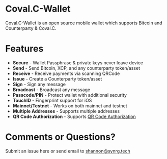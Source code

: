 Coval.C-Wallet
=====
Coval.C-Wallet is an open source mobile wallet which supports Bitcoin and Counterparty & Coval.C.

Features
=====
- **Secure** - Wallet Passphrase & private keys never leave device
- **Send** - Send Bitcoin, XCP, and any counterparty token/asset
- **Receive** - Receive payments via scanning QRCode
- **Issue** - Create a Counterparty token/asset
- **Sign** - Sign any message
- **Broadcast** - Broadcast any message
- **Passcode/PIN** - Protect wallet with additional security
- **TouchID** - Fingerprint support for iOS
- **Mainnet/Testnet** - Works on both mainnet and testnet
- **Multiple Addresses** - Supports multiple addresses
- **QR Code Authorization** - Supports [QR Code Authorization](https://github.com/Authpartyio/Spec/blob/master/QR_Authorization.spec.md)

Comments or Questions?
=====
Submit an issue here or send email to shannon@synrg.tech
